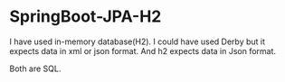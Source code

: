 # SpringBoot-JPA-H2

I have used in-memory database(H2).
I could have used Derby but it expects data in xml or json format.
And h2 expects data in Json format.

Both are SQL.
